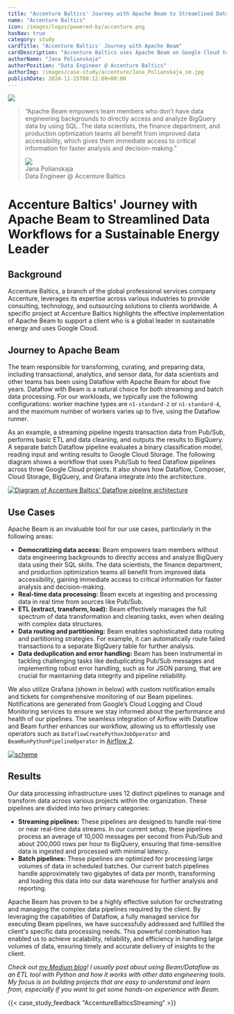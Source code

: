 ```yaml
---
title: "Accenture Baltics' Journey with Apache Beam to Streamlined Data Workflows for a Sustainable Energy Leader"
name: "Accenture Baltics"
icon: /images/logos/powered-by/accenture.png
hasNav: true
category: study
cardTitle: "Accenture Baltics' Journey with Apache Beam"
cardDescription: "Accenture Baltics uses Apache Beam on Google Cloud to build a robust data processing infrastructure for a sustainable energy leader.They use Beam to democratize data access, process data in real-time, and handle complex ETL tasks."
authorName: "Jana Polianskaja"
authorPosition: "Data Engineer @ Accenture Baltics"
authorImg: /images/case-study/accenture/Jana_Polianskaja_sm.jpg
publishDate: 2024-11-25T00:12:00+00:00
---
```

<!--
Licensed under the Apache License, Version 2.0 (the "License");
you may not use this file except in compliance with the License.
You may obtain a copy of the License at

http://www.apache.org/licenses/LICENSE-2.0

Unless required by applicable law or agreed to in writing, software
distributed under the License is distributed on an "AS IS" BASIS,
WITHOUT WARRANTIES OR CONDITIONS OF ANY KIND, either express or implied.
See the License for the specific language governing permissions and
limitations under the License.
-->
<!-- div with class case-study-opinion is displayed at the top left area of the case study page -->
<div class="case-study-opinion">
    <div class="case-study-opinion-img">
        <img src="/images/logos/powered-by/accenture.png"/>
    </div>
    <blockquote class="case-study-quote-block">
      <p class="case-study-quote-text">
        “Apache Beam empowers team members who don’t have data engineering backgrounds to directly access and analyze BigQuery data by using SQL. The data scientists, the finance department, and production optimization teams all benefit from improved data accessibility, which gives them immediate access to critical information for faster analysis and decision-making.”
      </p>
      <div class="case-study-quote-author">
        <div class="case-study-quote-author-img">
            <img src="/images/case-study/accenture/Jana_Polianskaja_sm.jpg">
        </div>
        <div class="case-study-quote-author-info">
            <div class="case-study-quote-author-name">
              Jana Polianskaja
            </div>
            <div class="case-study-quote-author-position">
              Data Engineer @ Accenture Baltics
            </div>
        </div>
      </div>
    </blockquote>
</div>

<!-- div with class case-study-post is the case study page main content -->
<div class="case-study-post">

# Accenture Baltics' Journey with Apache Beam to Streamlined Data Workflows for a Sustainable Energy Leader

## Background

Accenture Baltics, a branch of the global professional services company Accenture, leverages its expertise across various industries to provide consulting, technology, and outsourcing solutions to clients worldwide. A specific project at Accenture Baltics highlights the effective implementation of Apache Beam to support a client who is a global leader in sustainable energy and uses Google Cloud.

## Journey to Apache Beam

The team responsible for transforming, curating, and preparing data, including transactional, analytics, and sensor data, for data scientists and other teams has been using Dataflow with Apache Beam for about five years. Dataflow with Beam is a natural choice for both streaming and batch data processing. For our workloads, we typically use the following configurations: worker machine types are `n1-standard-2` or `n1-standard-4`, and the maximum number of workers varies up to five, using the Dataflow runner.

As an example, a streaming pipeline ingests transaction data from Pub/Sub, performs basic ETL and data cleaning, and outputs the results to BigQuery. A separate batch Dataflow pipeline evaluates a binary classification model, reading input and writing results to Google Cloud Storage. The following diagram shows a workflow that uses Pub/Sub to feed Dataflow pipelines across three Google Cloud projects. It also shows how Dataflow, Composer, Cloud Storage, BigQuery, and Grafana integrate into the architecture.

<div class="post-scheme">
    <a href="/images/case-study/accenture/dataflow_pipelines.png" target="_blank" title="Click to enlarge">
        <img src="/images/case-study/accenture/dataflow_pipelines.png" alt="Diagram of Accenture Baltics' Dataflow pipeline architecture">
    </a>
</div>

## Use Cases

Apache Beam is an invaluable tool for our use cases, particularly in the following areas:

* **Democratizing data access:** Beam empowers team members without data engineering backgrounds to directly access and analyze BigQuery data using their SQL skills. The data scientists, the finance department, and production optimization teams all benefit from improved data accessibility, gaining immediate access to critical information for faster analysis and decision-making.
* **Real-time data processing:** Beam excels at ingesting and processing data in real time from sources like Pub/Sub.
* **ETL (extract, transform, load):** Beam effectively manages the full spectrum of data transformation and cleaning tasks, even when dealing with complex data structures.
* **Data routing and partitioning:** Beam enables sophisticated data routing and partitioning strategies. For example, it can automatically route failed transactions to a separate BigQuery table for further analysis.
* **Data deduplication and error handling:** Beam has been instrumental in tackling challenging tasks like deduplicating Pub/Sub messages and implementing robust error handling, such as for JSON parsing, that are crucial for maintaining data integrity and pipeline reliability.

We also utilize Grafana (shown in below) with custom notification emails and tickets for comprehensive monitoring of our Beam pipelines. Notifications are generated from Google’s Cloud Logging and Cloud Monitoring services to ensure we stay informed about the performance and health of our pipelines. The seamless integration of Airflow with Dataflow and Beam further enhances our workflow, allowing us to effortlessly use operators such as `DataflowCreatePythonJobOperator` and `BeamRunPythonPipelineOperator` in [Airflow 2](https://airflow.apache.org/docs/apache-airflow-providers-google/stable/_api/airflow/providers/google/cloud/operators/dataflow/index.html).

<div class="post-scheme">
    <a href="/images/case-study/accenture/dataflow_grafana.jpg" target="_blank" title="Click to enlarge">
        <img src="/images/case-study/accenture/dataflow_grafana.jpg" alt="scheme">
    </a>
</div>

## Results

Our data processing infrastructure uses 12 distinct pipelines to manage and transform data across various projects within the organization. These pipelines are divided into two primary categories:

* **Streaming pipelines:** These pipelines are designed to handle real-time or near real-time data streams. In our current setup, these pipelines process an average of 10,000 messages per second from Pub/Sub and about 200,000 rows per hour to BigQuery, ensuring that time-sensitive data is ingested and processed with minimal latency.
* **Batch pipelines:** These pipelines are optimized for processing large volumes of data in scheduled batches. Our current batch pipelines handle approximately two gigabytes of data per month, transforming and loading this data into our data warehouse for further analysis and reporting.

Apache Beam has proven to be a highly effective solution for orchestrating and managing the complex data pipelines required by the client. By leveraging the capabilities of Dataflow, a fully managed service for executing Beam pipelines, we have successfully addressed and fulfilled the client's specific data processing needs. This powerful combination has enabled us to achieve scalability, reliability, and efficiency in handling large volumes of data, ensuring timely and accurate delivery of insights to the client.

*Check out [my Medium blog](https://medium.com/@jana_om)\! I usually post about using Beam/Dataflow as an ETL tool with Python and how it works with other data engineering tools. My focus is on building projects that are easy to understand and learn from, especially if you want to get some hands-on experience with Beam.*

<!-- case_study_feedback adds feedback buttons -->
{{< case_study_feedback "AccentureBalticsStreaming" >}}
</div>
<div class="clear-nav"></div>

